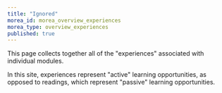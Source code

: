 ```yaml
---
title: "Ignored"
morea_id: morea_overview_experiences
morea_type: overview_experiences
published: true
---
```


This page collects together all of the "experiences" associated with individual modules. 

In this site, experiences represent "active" learning opportunities, as opposed to readings, which represent "passive" learning opportunities. 
